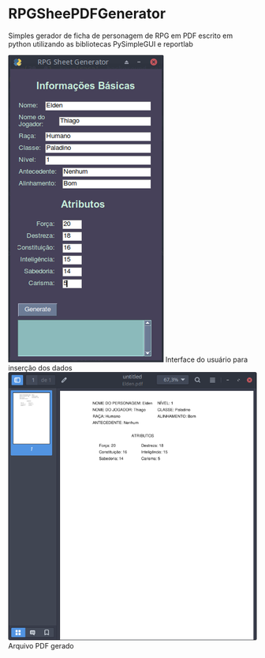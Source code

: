 # RPGSheePDFGenerator

Simples gerador de ficha de personagem de RPG em PDF escrito em python utilizando as bibliotecas PySimpleGUI e reportlab

<img src="exemploGUI.png">
Interface do usuário para inserção dos dados



<img src="exemploPDF.png">
Arquivo PDF gerado
